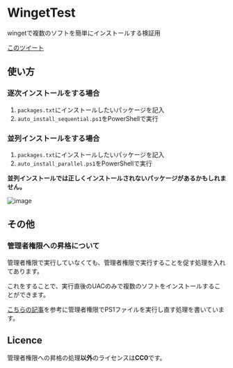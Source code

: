 # WingetTest
wingetで複数のソフトを簡単にインストールする検証用

[このツイート](https://twitter.com/mkc1370/status/1567036982215450625)

## 使い方
### 逐次インストールをする場合
1. `packages.txt`にインストールしたいパッケージを記入
2. `auto_install_sequential.ps1`をPowerShellで実行

### 並列インストールをする場合
1. `packages.txt`にインストールしたいパッケージを記入
2. `auto_install_parallel.ps1`をPowerShellで実行

**並列インストールでは正しくインストールされないパッケージがあるかもしれません。**

![image](https://user-images.githubusercontent.com/40651807/189394031-230a119f-149b-4b2a-bca9-6fbc3bdf0b10.png)

## その他
### 管理者権限への昇格について
管理者権限で実行していなくても、管理者権限で実行することを促す処理を入れてあります。

これをすることで、実行直後のUACのみで複数のソフトをインストールすることができます。

[こちらの記事](https://www.cats-insteadof-pc.net/wpdb/index.php/2021/12/31/runas/)を参考に管理者権限でPS1ファイルを実行し直す処理を書いています。

## Licence
管理者権限への昇格の処理**以外**のライセンスは**CC0**です。
